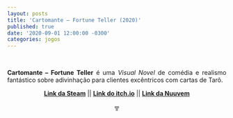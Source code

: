 ```yaml
---
layout: posts
title: 'Cartomante – Fortune Teller (2020)'
published: true
date: '2020-09-01 12:00:00 -0300'
categories: jogos
---
```



<div style="text-align:justify">
<p>⠀</p>
<p> <b>Cartomante – Fortune Teller</b> é uma <i>Visual Novel</i> de comédia e realismo fantástico sobre adivinhação para clientes excêntricos com cartas de Tarô.</p>
<p style="text-align:center"> <b> <a href= "https://store.steampowered.com/app/1361760/Cartomante/"> Link da Steam</a></b> || <b><a href= "https://garoa.itch.io/cartomante">Link do itch.io</a></b> || <b><a href= "https://www.nuuvem.com/br-pt/item/cartomante">Link da Nuuvem</a></b></p>
<p></p>
<p style="text-align:center"> ╦ </p>

